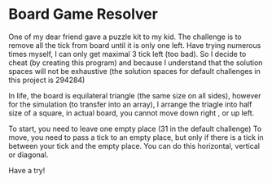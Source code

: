 # Board Game Resolver

One of my dear friend gave a puzzle kit to my kid. The challenge is to remove all the tick from board until it is only one left. 
Have trying numerous times myself, I can only get maximal 3 tick left (too bad). So I decide to cheat (by creating this program) and because I understand that the solution spaces will not be exhaustive (the solution spaces for default challenges in this project is 294284) 

In life, the board is equilateral triangle (the same size on all sides), however for the simulation (to transfer into an array), 
I arrange the triagle into half size of a square, in actual board, you cannot move  down right , or up left.

To start, you need to leave one empty place (31 in the default challenge) 
To move, you need to pass a tick to an empty place, but only if there is a tick in between your tick and the empty place.
You can do this horizontal, vertical or diagonal.

Have a try!







